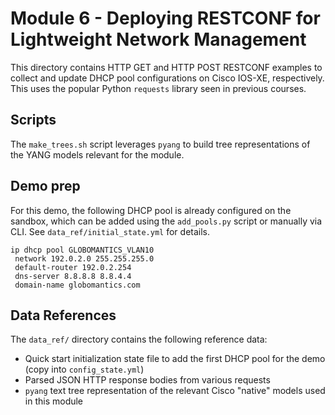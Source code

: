 # Module 6 - Deploying RESTCONF for Lightweight Network Management
This directory contains HTTP GET and HTTP POST RESTCONF examples to
collect and update DHCP pool configurations on Cisco IOS-XE, respectively.
This uses the popular Python `requests` library seen in previous courses.

## Scripts
The `make_trees.sh` script leverages `pyang` to build tree representations
of the YANG models relevant for the module.

## Demo prep
For this demo, the following DHCP pool is already configured on
the sandbox, which can be added using the `add_pools.py` script or
manually via CLI. See `data_ref/initial_state.yml` for details.

```
ip dhcp pool GLOBOMANTICS_VLAN10
 network 192.0.2.0 255.255.255.0
 default-router 192.0.2.254
 dns-server 8.8.8.8 8.8.4.4
 domain-name globomantics.com
```

## Data References
The `data_ref/` directory contains the following reference data:
  * Quick start initialization state file to add the first
    DHCP pool for the demo (copy into `config_state.yml`)
  * Parsed JSON HTTP response bodies from various requests
  * `pyang` text tree representation of the relevant
    Cisco "native" models used in this module
